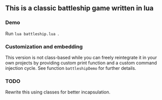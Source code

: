 ## This is a classic battleship game written in lua ##

### Demo ###
Run ``` lua battleship.lua  ```. 

### Customization and embedding ###
This version is not class-based while you can freely reintegrate it in your own projects by providing custom print function and a custom command injection cycle. See function ```battleshipDemo``` for further details.

### TODO ###
Rewrite this using classes for better incapsulation.

